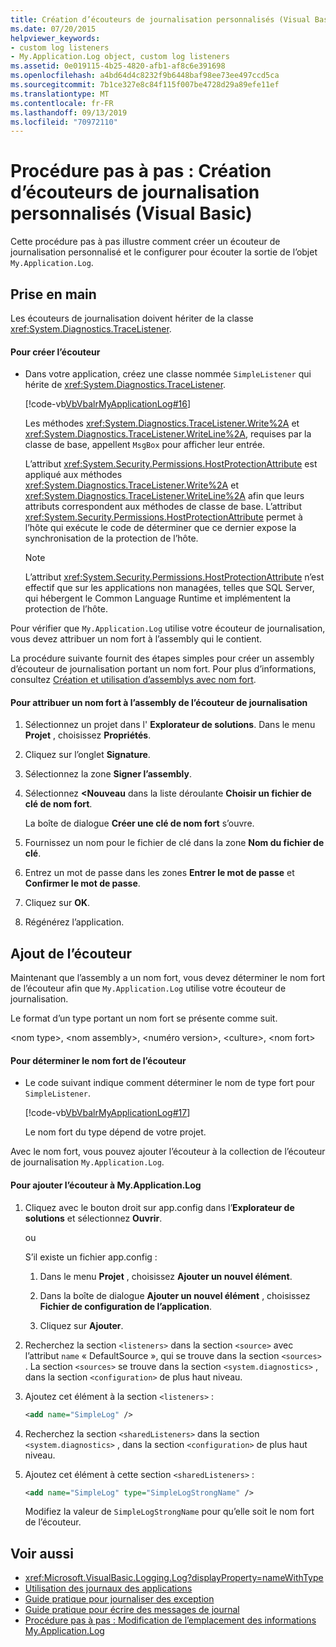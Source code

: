 ```yaml
---
title: Création d’écouteurs de journalisation personnalisés (Visual Basic)
ms.date: 07/20/2015
helpviewer_keywords:
- custom log listeners
- My.Application.Log object, custom log listeners
ms.assetid: 0e019115-4b25-4820-afb1-af8c6e391698
ms.openlocfilehash: a4bd64d4c8232f9b6448baf98ee73ee497ccd5ca
ms.sourcegitcommit: 7b1ce327e8c84f115f007be4728d29a89efe11ef
ms.translationtype: MT
ms.contentlocale: fr-FR
ms.lasthandoff: 09/13/2019
ms.locfileid: "70972110"
---
```

# <a name="walkthrough-creating-custom-log-listeners-visual-basic"></a>Procédure pas à pas : Création d’écouteurs de journalisation personnalisés (Visual Basic)
Cette procédure pas à pas illustre comment créer un écouteur de journalisation personnalisé et le configurer pour écouter la sortie de l’objet `My.Application.Log`.  
  
## <a name="getting-started"></a>Prise en main  
 Les écouteurs de journalisation doivent hériter de la classe <xref:System.Diagnostics.TraceListener>.  
  
#### <a name="to-create-the-listener"></a>Pour créer l’écouteur  
  
- Dans votre application, créez une classe nommée `SimpleListener` qui hérite de <xref:System.Diagnostics.TraceListener>.  
  
     [!code-vb[VbVbalrMyApplicationLog#16](~/samples/snippets/visualbasic/VS_Snippets_VBCSharp/VbVbalrMyApplicationLog/VB/Form1.vb#16)]  
  
     Les méthodes <xref:System.Diagnostics.TraceListener.Write%2A> et <xref:System.Diagnostics.TraceListener.WriteLine%2A>, requises par la classe de base, appellent `MsgBox` pour afficher leur entrée.  
  
     L’attribut <xref:System.Security.Permissions.HostProtectionAttribute> est appliqué aux méthodes <xref:System.Diagnostics.TraceListener.Write%2A> et <xref:System.Diagnostics.TraceListener.WriteLine%2A> afin que leurs attributs correspondent aux méthodes de classe de base. L’attribut <xref:System.Security.Permissions.HostProtectionAttribute> permet à l’hôte qui exécute le code de déterminer que ce dernier expose la synchronisation de la protection de l’hôte.  
  
    > [!NOTE]
    > L’attribut <xref:System.Security.Permissions.HostProtectionAttribute> n’est effectif que sur les applications non managées, telles que SQL Server, qui hébergent le Common Language Runtime et implémentent la protection de l’hôte.  
  
 Pour vérifier que `My.Application.Log` utilise votre écouteur de journalisation, vous devez attribuer un nom fort à l’assembly qui le contient.  
  
 La procédure suivante fournit des étapes simples pour créer un assembly d’écouteur de journalisation portant un nom fort. Pour plus d’informations, consultez [Création et utilisation d’assemblys avec nom fort](../../../../standard/assembly/create-use-strong-named.md).  
  
#### <a name="to-strongly-name-the-log-listener-assembly"></a>Pour attribuer un nom fort à l’assembly de l’écouteur de journalisation  
  
1. Sélectionnez un projet dans l' **Explorateur de solutions**. Dans le menu **Projet** , choisissez **Propriétés**.   
  
2. Cliquez sur l’onglet **Signature**.  
  
3. Sélectionnez la zone **Signer l’assembly**.  
  
4. Sélectionnez **\<Nouveau** dans la liste déroulante **Choisir un fichier de clé de nom fort**.  
  
     La boîte de dialogue **Créer une clé de nom fort** s’ouvre.  
  
5. Fournissez un nom pour le fichier de clé dans la zone **Nom du fichier de clé**.  
  
6. Entrez un mot de passe dans les zones **Entrer le mot de passe** et **Confirmer le mot de passe**.  
  
7. Cliquez sur **OK**.  
  
8. Régénérez l’application.  
  
## <a name="adding-the-listener"></a>Ajout de l’écouteur  
 Maintenant que l’assembly a un nom fort, vous devez déterminer le nom fort de l’écouteur afin que `My.Application.Log` utilise votre écouteur de journalisation.  
  
 Le format d’un type portant un nom fort se présente comme suit.  
  
 \<nom type>, \<nom assembly>, \<numéro version>, \<culture>, \<nom fort>  
  
#### <a name="to-determine-the-strong-name-of-the-listener"></a>Pour déterminer le nom fort de l’écouteur  
  
- Le code suivant indique comment déterminer le nom de type fort pour `SimpleListener`.  
  
     [!code-vb[VbVbalrMyApplicationLog#17](~/samples/snippets/visualbasic/VS_Snippets_VBCSharp/VbVbalrMyApplicationLog/VB/Form1.vb#17)]  
  
     Le nom fort du type dépend de votre projet.  
  
 Avec le nom fort, vous pouvez ajouter l’écouteur à la collection de l’écouteur de journalisation `My.Application.Log`.  
  
#### <a name="to-add-the-listener-to-myapplicationlog"></a>Pour ajouter l’écouteur à My.Application.Log  
  
1. Cliquez avec le bouton droit sur app.config dans l’**Explorateur de solutions** et sélectionnez **Ouvrir**.  
  
     ou  
  
     S’il existe un fichier app.config :  
  
    1. Dans le menu **Projet** , choisissez **Ajouter un nouvel élément**.  
  
    2. Dans la boîte de dialogue **Ajouter un nouvel élément** , choisissez **Fichier de configuration de l’application**.  
  
    3. Cliquez sur **Ajouter**.  
  
2. Recherchez la section `<listeners>` dans la section `<source>` avec l’attribut `name` « DefaultSource », qui se trouve dans la section `<sources>` . La section `<sources>` se trouve dans la section `<system.diagnostics>` , dans la section `<configuration>` de plus haut niveau.  
  
3. Ajoutez cet élément à la section `<listeners>` :  
  
    ```xml  
    <add name="SimpleLog" />  
    ```  
  
4. Recherchez la section `<sharedListeners>` dans la section `<system.diagnostics>` , dans la section `<configuration>` de plus haut niveau.  
  
5. Ajoutez cet élément à cette section `<sharedListeners>` :  
  
    ```xml  
    <add name="SimpleLog" type="SimpleLogStrongName" />  
    ```  
  
     Modifiez la valeur de `SimpleLogStrongName` pour qu’elle soit le nom fort de l’écouteur.  
  
## <a name="see-also"></a>Voir aussi

- <xref:Microsoft.VisualBasic.Logging.Log?displayProperty=nameWithType>
- [Utilisation des journaux des applications](../../../../visual-basic/developing-apps/programming/log-info/working-with-application-logs.md)
- [Guide pratique pour journaliser des exception](../../../../visual-basic/developing-apps/programming/log-info/how-to-log-exceptions.md)
- [Guide pratique pour écrire des messages de journal](../../../../visual-basic/developing-apps/programming/log-info/how-to-write-log-messages.md)
- [Procédure pas à pas : Modification de l’emplacement des informations My.Application.Log](../../../../visual-basic/developing-apps/programming/log-info/walkthrough-changing-where-my-application-log-writes-information.md)
